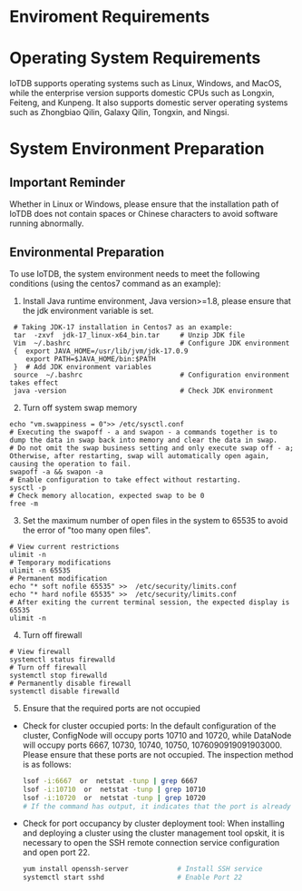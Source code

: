 <!--

    Licensed to the Apache Software Foundation (ASF) under one
    or more contributor license agreements.  See the NOTICE file
    distributed with this work for additional information
    regarding copyright ownership.  The ASF licenses this file
    to you under the Apache License, Version 2.0 (the
    "License"); you may not use this file except in compliance
    with the License.  You may obtain a copy of the License at
    
        http://www.apache.org/licenses/LICENSE-2.0
    
    Unless required by applicable law or agreed to in writing,
    software distributed under the License is distributed on an
    "AS IS" BASIS, WITHOUT WARRANTIES OR CONDITIONS OF ANY
    KIND, either express or implied.  See the License for the
    specific language governing permissions and limitations
    under the License.

-->
# Enviroment Requirements

# Operating System Requirements

IoTDB supports operating systems such as Linux, Windows, and MacOS, while the enterprise version supports domestic CPUs such as Longxin, Feiteng, and Kunpeng. It also supports domestic server operating systems such as Zhongbiao Qilin, Galaxy Qilin, Tongxin, and Ningsi.



# System Environment Preparation

## Important Reminder

Whether in Linux or Windows, please ensure that the installation path of IoTDB does not contain spaces or Chinese characters to avoid software running abnormally.



## Environmental Preparation

To use IoTDB, the system environment needs to meet the following conditions (using the centos7 command as an example):

1. Install Java runtime environment, Java version>=1.8, please ensure that the jdk environment variable is set.

```shell
 # Taking JDK-17 installation in Centos7 as an example:
 tar  -zxvf  jdk-17_linux-x64_bin.tar     # Unzip JDK file
 Vim  ~/.bashrc                           # Configure JDK environment
 {  export JAVA_HOME=/usr/lib/jvm/jdk-17.0.9
    export PATH=$JAVA_HOME/bin:$PATH     
 }  # Add JDK environment variables
 source  ~/.bashrc                        # Configuration environment takes effect
 java -version                            # Check JDK environment
```

2. Turn off system swap memory

```shell
echo "vm.swappiness = 0">> /etc/sysctl.conf
# Executing the swapoff - a and swapon - a commands together is to dump the data in swap back into memory and clear the data in swap.
# Do not omit the swap business setting and only execute swap off - a; Otherwise, after restarting, swap will automatically open again, causing the operation to fail.
swapoff -a && swapon -a
# Enable configuration to take effect without restarting.
sysctl -p
# Check memory allocation, expected swap to be 0
free -m
```

3. Set the maximum number of open files in the system to 65535 to avoid the error of "too many open files".

```shell
# View current restrictions
ulimit -n
# Temporary modifications
ulimit -n 65535
# Permanent modification
echo "* soft nofile 65535" >>  /etc/security/limits.conf
echo "* hard nofile 65535" >>  /etc/security/limits.conf
# After exiting the current terminal session, the expected display is 65535
ulimit -n
```

4. Turn off firewall

```shell
# View firewall
systemctl status firewalld
# Turn off firewall
systemctl stop firewalld
# Permanently disable firewall
systemctl disable firewalld
```

5. Ensure that the required ports are not occupied

  - Check for cluster occupied ports: In the default configuration of the cluster, ConfigNode will occupy ports 10710 and 10720, while DataNode will occupy ports 6667, 10730, 10740, 10750, 1076090919091903000. Please ensure that these ports are not occupied. The inspection method is as follows:

     ```Bash
     lsof -i:6667  or  netstat -tunp | grep 6667
     lsof -i:10710  or  netstat -tunp | grep 10710
     lsof -i:10720  or  netstat -tunp | grep 10720
     # If the command has output, it indicates that the port is already occupied.
     ```

- Check for port occupancy by cluster deployment tool: When installing and deploying a cluster using the cluster management tool opskit, it is necessary to open the SSH remote connection service configuration and open port 22.

     ```Bash
     yum install openssh-server            # Install SSH service
     systemctl start sshd                  # Enable Port 22           
     ```

